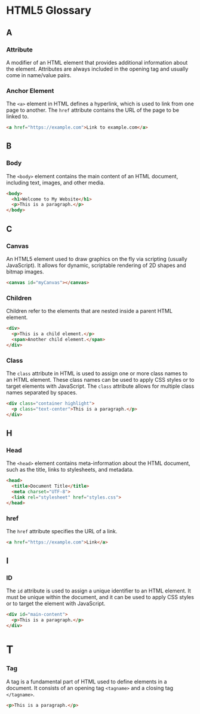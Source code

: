 # HTML5 Glossary

## A

### **Attribute**
A modifier of an HTML element that provides additional information about the element. Attributes are always included in the opening tag and usually come in name/value pairs.

### **Anchor Element**
The `<a>` element in HTML defines a hyperlink, which is used to link from one page to another. The `href` attribute contains the URL of the page to be linked to.

```html
<a href="https://example.com">Link to example.com</a>
```

## B

### **Body**
The `<body>` element contains the main content of an HTML document, including text, images, and other media.

```html
<body>
  <h1>Welcome to My Website</h1>
  <p>This is a paragraph.</p>
</body>
```

## C

### **Canvas**
An HTML5 element used to draw graphics on the fly via scripting (usually JavaScript). It allows for dynamic, scriptable rendering of 2D shapes and bitmap images.

```html
<canvas id="myCanvas"></canvas>
```
### **Children**
Children refer to the elements that are nested inside a parent HTML element.

```html
<div>
  <p>This is a child element.</p>
  <span>Another child element.</span>
</div>
```

### **Class**
The `class` attribute in HTML is used to assign one or more class names to an HTML element. These class names can be used to apply CSS styles or to target elements with JavaScript. The `class` attribute allows for multiple class names separated by spaces.

```html
<div class="container highlight">
  <p class="text-center">This is a paragraph.</p>
</div>
```

## H

### **Head**
The `<head>` element contains meta-information about the HTML document, such as the title, links to stylesheets, and metadata.

```html
<head>
  <title>Document Title</title>
  <meta charset="UTF-8">
  <link rel="stylesheet" href="styles.css">
</head>
```

 ### **href**
The `href` attribute specifies the URL of a link.

```html
<a href="https://example.com">Link</a>
```
## I

### **ID**
The `id` attribute is used to assign a unique identifier to an HTML element. It must be unique within the document, and it can be used to apply CSS styles or to target the element with JavaScript.

```html
<div id="main-content">
  <p>This is a paragraph.</p>
</div>
```

# T
### **Tag**
A tag is a fundamental part of HTML used to define elements in a document. It consists of an opening tag `<tagname>` and a closing tag `</tagname>`.

```html
<p>This is a paragraph.</p>
```